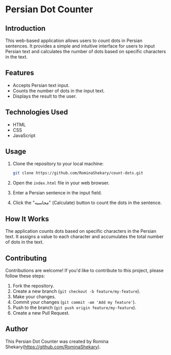 # Persian Dot Counter

## Introduction

This web-based application allows users to count dots in Persian sentences. It provides a simple and intuitive interface for users to input Persian text and calculates the number of dots based on specific characters in the text.

## Features

- Accepts Persian text input.
- Counts the number of dots in the input text.
- Displays the result to the user.

## Technologies Used

- HTML
- CSS
- JavaScript

## Usage

1. Clone the repository to your local machine:

    ```bash
    git clone https://github.com/RominaShekary/count-dots.git
    ```

2. Open the `index.html` file in your web browser.

3. Enter a Persian sentence in the input field.

4. Click the "محاسبه" (Calculate) button to count the dots in the sentence.

## How It Works

The application counts dots based on specific characters in the Persian text. It assigns a value to each character and accumulates the total number of dots in the text.

## Contributing

Contributions are welcome! If you'd like to contribute to this project, please follow these steps:

1. Fork the repository.
2. Create a new branch (`git checkout -b feature/my-feature`).
3. Make your changes.
4. Commit your changes (`git commit -am 'Add my feature'`).
5. Push to the branch (`git push origin feature/my-feature`).
6. Create a new Pull Request.

## Author

This Persian Dot Counter was created by Romina Shekary(https://github.com/RominaShekary).
